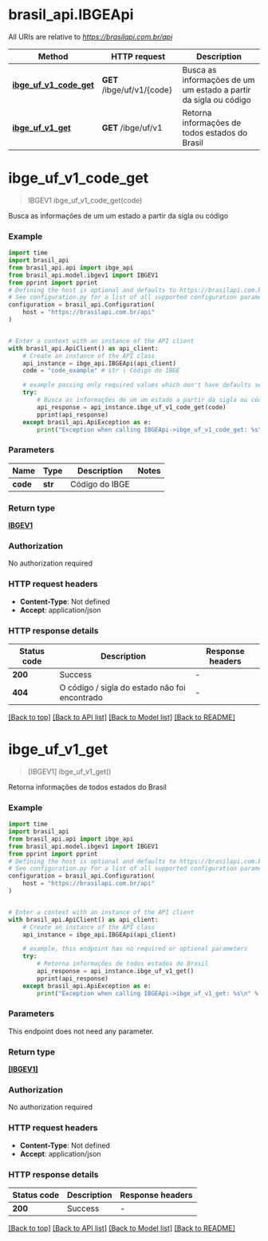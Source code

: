 # brasil_api.IBGEApi

All URIs are relative to *https://brasilapi.com.br/api*

Method | HTTP request | Description
------------- | ------------- | -------------
[**ibge_uf_v1_code_get**](IBGEApi.md#ibge_uf_v1_code_get) | **GET** /ibge/uf/v1/{code} | Busca as informações de um um estado a partir da sigla ou código
[**ibge_uf_v1_get**](IBGEApi.md#ibge_uf_v1_get) | **GET** /ibge/uf/v1 | Retorna informações de todos estados do Brasil


# **ibge_uf_v1_code_get**
> IBGEV1 ibge_uf_v1_code_get(code)

Busca as informações de um um estado a partir da sigla ou código

### Example

```python
import time
import brasil_api
from brasil_api.api import ibge_api
from brasil_api.model.ibgev1 import IBGEV1
from pprint import pprint
# Defining the host is optional and defaults to https://brasilapi.com.br/api
# See configuration.py for a list of all supported configuration parameters.
configuration = brasil_api.Configuration(
    host = "https://brasilapi.com.br/api"
)


# Enter a context with an instance of the API client
with brasil_api.ApiClient() as api_client:
    # Create an instance of the API class
    api_instance = ibge_api.IBGEApi(api_client)
    code = "code_example" # str | Código do IBGE

    # example passing only required values which don't have defaults set
    try:
        # Busca as informações de um um estado a partir da sigla ou código
        api_response = api_instance.ibge_uf_v1_code_get(code)
        pprint(api_response)
    except brasil_api.ApiException as e:
        print("Exception when calling IBGEApi->ibge_uf_v1_code_get: %s\n" % e)
```


### Parameters

Name | Type | Description  | Notes
------------- | ------------- | ------------- | -------------
 **code** | **str**| Código do IBGE |

### Return type

[**IBGEV1**](IBGEV1.md)

### Authorization

No authorization required

### HTTP request headers

 - **Content-Type**: Not defined
 - **Accept**: application/json


### HTTP response details
| Status code | Description | Response headers |
|-------------|-------------|------------------|
**200** | Success |  -  |
**404** | O código / sigla do estado não foi encontrado |  -  |

[[Back to top]](#) [[Back to API list]](../README.md#documentation-for-api-endpoints) [[Back to Model list]](../README.md#documentation-for-models) [[Back to README]](../README.md)

# **ibge_uf_v1_get**
> [IBGEV1] ibge_uf_v1_get()

Retorna informações de todos estados do Brasil

### Example

```python
import time
import brasil_api
from brasil_api.api import ibge_api
from brasil_api.model.ibgev1 import IBGEV1
from pprint import pprint
# Defining the host is optional and defaults to https://brasilapi.com.br/api
# See configuration.py for a list of all supported configuration parameters.
configuration = brasil_api.Configuration(
    host = "https://brasilapi.com.br/api"
)


# Enter a context with an instance of the API client
with brasil_api.ApiClient() as api_client:
    # Create an instance of the API class
    api_instance = ibge_api.IBGEApi(api_client)

    # example, this endpoint has no required or optional parameters
    try:
        # Retorna informações de todos estados do Brasil
        api_response = api_instance.ibge_uf_v1_get()
        pprint(api_response)
    except brasil_api.ApiException as e:
        print("Exception when calling IBGEApi->ibge_uf_v1_get: %s\n" % e)
```


### Parameters
This endpoint does not need any parameter.

### Return type

[**[IBGEV1]**](IBGEV1.md)

### Authorization

No authorization required

### HTTP request headers

 - **Content-Type**: Not defined
 - **Accept**: application/json


### HTTP response details
| Status code | Description | Response headers |
|-------------|-------------|------------------|
**200** | Success |  -  |

[[Back to top]](#) [[Back to API list]](../README.md#documentation-for-api-endpoints) [[Back to Model list]](../README.md#documentation-for-models) [[Back to README]](../README.md)

